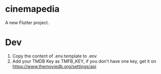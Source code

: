 # cinemapedia

A new Flutter project.

# Dev

1. Copy the content of .env.template to .env
2. Add your TMDB Key as TMFB_KEY, if you don't have one key, get it on https://www.themoviedb.org/settings/api
